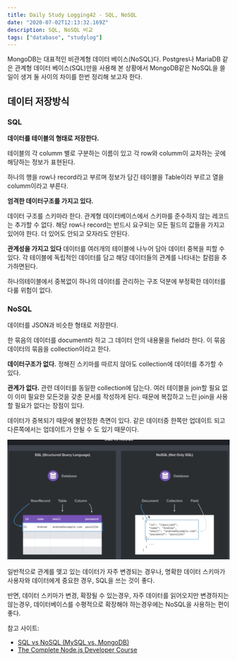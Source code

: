 ```yaml
---
title: Daily Study Logging42 - SQL, NoSQL
date: "2020-07-02T12:13:32.169Z"
description: SQL, NoSQL 비교
tags: ["database", "studylog"]
---
```


MongoDB는 대표적인 비관계형 데이터 베이스(NoSQL)다. Postgres나 MariaDB 같은 관계형 데이터 베이스(SQL)만을 사용해 본 상황에서 MongoDB같은 NoSQL을 쓸 일이 생겨 둘 사이의 차이를 한번 정리해 보고자 한다.

## 데이터 저장방식

### SQL

**데이터를 테이블의 형태로 저장한다.**

테이블의 각 columm 별로 구분하는 이름이 있고 각 row와 columm이 교차하는 곳에 해당하는 정보가 표현된다.

하나의 행을 row나 record라고 부르며 정보가 담긴 테이블을 Table이라 부르고 열을 columm이라고 부른다.

**엄격한 데이터구조를 가지고 있다.**

데이터 구조를 스키마라 한다. 관계형 데이터베이스에서 스키마를 준수하지 않는 레코드는 추가할 수 없다. 해당 row나 record는 반드시 요구되는 모든 필드의 값들을 가지고 있어야 한다. 더 있어도 안되고 모자라도 안된다.

**관계성을 가지고 있다**
데이터를 여러개의 테이블에 나누어 담아 데이터 중복을 피할 수 있다. 각 테이블에 독립적인 데이터를 담고 해당 데이터들의 관계를 나타내는 칼럼을 추가하면된다.

하나의테이블에서 중복없이 하나의 데이터를 관리하는 구조 덕분에 부정확한 데이터를 다룰 위험이 없다.

### NoSQL

데이터를 JSON과 비슷한 형태로 저장한다.

한 묶음의 데이터를 document라 하고 그 데이터 안의 내용물을 field라 한다. 이 묶음 데이터의 묶음을 collection이라고 한다.

**데이터구조가 없다.**
정해진 스키마를 따르지 않아도 collection에 데이터를 추가할 수 있다.

**관계가 없다.**
관련 데이터를 동일한 collection에 담는다. 여러 테이블을 join할 필요 없이 이미 필요한 모든것을 갖춘 문서를 작성하게 된다. 때문에 복잡하고 느린 join을 사용할 필요가 없다는 장점이 있다.

데이터가 중복되기 때문에 불안정한 측면이 있다. 같은 데이터중 한쪽만 업데이트 되고 다른쪽에서는 업데이트가 안될 수 도 있기 때문이다.

![](./comparison.png)

일반적으로 관계를 맺고 있는 데이터가 자주 변경되는 경우나, 명확한 데이터 스키마가 사용자와 데이터에게 중요한 경우, SQL을 쓰는 것이 좋다.

반면, 데이터 스키마가 변경, 확장될 수 있는경우, 자주 데이터를 읽어오지만 변경하지는 않는경우, 데이터베이스를 수평적으로 확장해야 하는경우에는 NoSQL을 사용하는 편이 좋다.

참고 사이트:

- [SQL vs NoSQL (MySQL vs. MongoDB)](https://siyoon210.tistory.com/130)
- [The Complete Node.js Developer Course](https://www.udemy.com/course/the-complete-nodejs-developer-course-2/learn/lecture/13729148?start=15#content)
